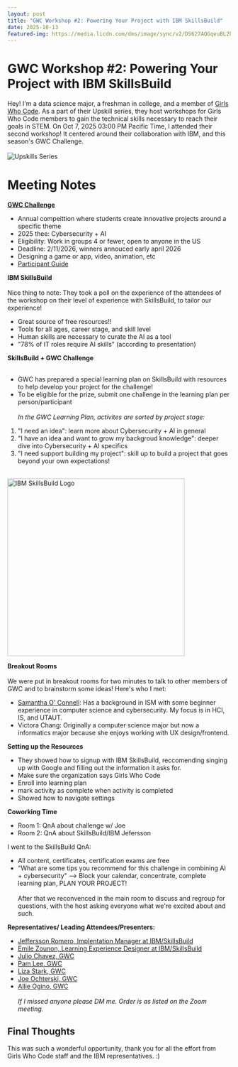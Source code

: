 ```yaml
---
layout: post
title: "GWC Workshop #2: Powering Your Project with IBM SkillsBuild"
date: 2025-10-13
featured-img: https://media.licdn.com/dms/image/sync/v2/D5627AQGqeuBL2kbHAQ/articleshare-shrink_480/B56Zk0REVcI8As-/0/1757518514168?e=2147483647&v=beta&t=o4tJxrq__D6X30ODbqF8dC6xwlRglYt9GSCCAYSxiUk
---
```

# GWC Workshop #2: Powering Your Project with IBM SkillsBuild
Hey! I'm a data science major, a freshman in college, and a member of [Girls Who Code](https://girlswhocode.com/).  As a part of their Upskill series, they host workshops for Girls Who Code members to gain the technical skills necessary to reach their goals in STEM. On Oct 7, 2025 03:00 PM Pacific Time, I attended their second workshop! It centered around their collaboration with IBM, and this season's GWC Challenge. <br><br>
![Upskills Series](https://media.licdn.com/dms/image/sync/v2/D5627AQGqeuBL2kbHAQ/articleshare-shrink_480/B56Zk0REVcI8As-/0/1757518514168?e=2147483647&v=beta&t=o4tJxrq__D6X30ODbqF8dC6xwlRglYt9GSCCAYSxiUk)

# Meeting Notes
**[GWC Challenge](https://girlswhocode.com/programs/gwc-challenges)**
- Annual compeittion where students create innovative projects around a specific theme
- 2025 thee: Cybersecurity + AI
- Eligibility: Work in groups 4 or fewer, open to anyone in the US
- Deadline: 2/11/2026, winners annouced early april 2026
- Designing a game or app, video, animation, etc
- [Participant Guide](https://docs.google.com/presentation/d/1IXX0msbDPPTIWV7TqqQ5CqAJmyB7nngAfEewGANgFVw/copy)

**IBM SkillsBuild** <br><Br>
Nice thing to note: They took a poll on the experience of the attendees of the workshop on their level of experience with SkillsBuild, to tailor our experience! <br>
- Great source of free resources!!
- Tools for all ages, career stage, and skill level
- Human skills are necessary to curate the AI as a tool
- "78% of IT roles require AI skills" (according to presentation)

**SkillsBuild + GWC Challenge** <br><br>
- GWC has prepared a special learning plan on SkillsBuild with resources to help develop your project for the challenge!
- To be eligible for the prize, submit one challenge in the learning plan per person/participant
<br><Br>
*In the GWC Learning Plan, activites are sorted by project stage:*
1. "I need an idea": learn more about Cybersecurity + AI in general
2. "I have an idea and want to grow my backgroud knowledge": deeper dive into Cybersecurity + AI specifics
3. "I need support building my project": skill up to build a project that goes beyond your own expectations! 
<br>
<img src="https://i.ytimg.com/vi/KW4xTXWVk_s/maxresdefault.jpg" width="400" alt="IBM SkillsBuild Logo"/> 

**Breakout Rooms** <br><br>
We were put in breakout rooms for two minutes to talk to other members of GWC and to brainstorm some ideas! Here's who I met: 
- [Samantha O' Connell](https://www.linkedin.com/in/samantha-oconnell): Has a background in ISM with some beginner experience in computer science and cybersecurity. My focus is in HCI, IS, and UTAUT.
- Victora Chang: Originally a computer science major but now a informatics major because she enjoys working with UX design/frontend.

**Setting up the Resources** <br>
- They showed how to signup with IBM SkillsBuild, reccomending singing up with Google and filling out the information it asks for.
- Make sure the organization says Girls Who Code
- Enroll into learning plan
- mark activity as complete when activity is completed
- Showed how to navigate settings

**Coworking Time** <br>
- Room 1: QnA about challenge w/ Joe
- Room 2: QnA about SkillsBuild/IBM Jefersson 

I went to the SkillsBuild QnA:
- All content, certificates, certification exams are free
- "What are some tips you recommend for this challenge in combining AI + cybersecurity" --> Block your calendar, concentrate, complete learning plan, PLAN YOUR PROJECT!
<br><br>
After that we reconvenced in the main room to discuss and regroup for questions, with the host asking everyone what we're excited about and such. 


**Representatives/ Leading Attendees/Presenters:**
- [Jeffersson Romero, Implentation Manager at IBM/SkillsBuild](https://www.linkedin.com/in/jeferssonromeroduran/)
- [Emile Zounon, Learning Experience Designer at IBM/SkillsBuild](https://www.linkedin.com/in/emile-giovannie-zounon/)
- [Julio Chavez, GWC](https://www.linkedin.com/in/julixchavez/)
- [Pam Lee, GWC](https://www.linkedin.com/in/pamelalee03/)
- [Liza Stark, GWC](https://www.linkedin.com/in/liza-stark/)
- [Joe Ochterski, GWC](https://www.linkedin.com/in/joseph-w-ochterski/)
- [Allie Ogino, GWC](https://www.linkedin.com/in/allie-ogino-b7240b5b/)
<br><br> *If I missed anyone please DM me. Order is as listed on the Zoom meeting.*

## Final Thoughts
This was such a wonderful opportunity, thank you for all the effort from Girls Who Code staff and the IBM representatives. :)

